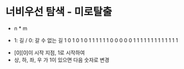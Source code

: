 # 너비우선 탐색 - 미로탈출

* n * m 

* 1: 길 / 0: 갈 수 없는 길
1 0 1 0 1 0
1 1 1 1 1 1
0 0 0 0 0 1
1 1 1 1 1 1
1 1 1 1 1 1
 - [0][0]이 시작 지점, 1로 시작하여
 - 상, 하, 좌, 우 가 1이 있으면 다음 숫자로 변경
